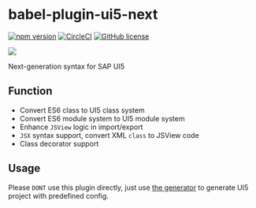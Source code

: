 # babel-plugin-ui5-next

[![npm version](https://badge.fury.io/js/babel-plugin-ui5-next.svg)](https://badge.fury.io/js/babel-plugin-ui5-next)
[![CircleCI](https://circleci.com/gh/Soontao/babel-plugin-ui5-next.svg?style=shield)](https://circleci.com/gh/Soontao/babel-plugin-ui5-next)
[![GitHub license](https://img.shields.io/github/license/Soontao/babel-plugin-ui5-next.svg)](https://github.com/Soontao/babel-plugin-ui5-next/blob/master/LICENSE)

![](https://openui5.org/images/OpenUI5_new_big_side.png)

Next-generation syntax for SAP UI5

## Function

- Convert ES6 class to UI5 class system
- Convert ES6 module system to UI5 module system
- Enhance `JSView` logic in import/export
- `JSX` syntax support, convert XML `class` to JSView code
- Class decorator support

## Usage

Please `DONT` use this plugin directly, just use [the generator](https://github.com/Soontao/ui5g) to generate UI5 project with predefined config.
